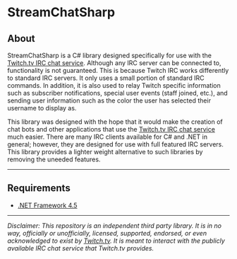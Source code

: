 StreamChatSharp
===============

About
-----

StreamChatSharp is a C# library designed specifically for use with the [Twitch.tv IRC chat service](http://help.twitch.tv/customer/portal/articles/1302780-twitch-irc). Although any IRC server can be connected to, functionality is not guaranteed. This is because Twitch IRC works differently to standard IRC servers. It only uses a small portion of standard IRC commands. In addition, it is also used to relay Twitch specific information such as subscriber notifications, special user events (staff joined, etc.), and sending user information such as the color the user has selected their username to display as.

This library was designed with the hope that it would make the creation of chat bots and other applications that use the [Twitch.tv IRC chat service](http://help.twitch.tv/customer/portal/articles/1302780-twitch-irc) much easier. There are many IRC clients available for C# and .NET in general; however, they are designed for use with full featured IRC servers. This library provides a lighter weight alternative to such libraries by removing the uneeded features. 

----------

Requirements
------------

 * [.NET Framework 4.5](http://www.microsoft.com/en-us/download/details.aspx?id=30653)

----------

*Disclaimer:
This repository is an independent third party library. It is in no way, officially or unofficially, licensed, supported, endorsed, or even acknowledged to exist by <a href="http://www.twitch.tv/">Twitch.tv</a>. It is meant to interact with the publicly available IRC chat service that Twitch.tv provides.*
